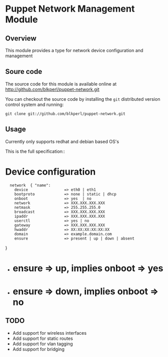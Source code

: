 Puppet Network Management Module
================================

Overview
--------

This module provides a type for network device configuration and management

Soure code
----------

The source code for this module is available online at
http://github.com/blkperl/puppet-network.git

You can checkout the source code by installing the `git` distributed version
control system and running:

    git clone git://github.com/blkperl/puppet-network.git

Usage
-----

Currently only supports redhat and debian based OS's

This is the full specification::

  # Device configuration
      network  { "name":
        device                => eth0 | eth1	      
        bootproto             => none | static | dhcp   
        onboot                => yes  | no	      
        network               => XXX.XXX.XXX.XXX
        netmask               => 255.255.255.0          
        broadcast             => XXX.XXX.XXX.XXX
        ipaddr                => XXX.XXX.XXX.XXX        
        userctl               => yes | no
        gateway               => XXX.XXX.XXX.XXX        
        hwaddr                => XX:XX:XX:XX:XX:XX
        domain                => example.domain.com
        ensure                => present | up | down | absent  
   }

  *  # ensure => up, implies onboot => yes
  *  # ensure => down, implies onboot => no

TODO
----

  *  Add support for wireless interfaces
  *  Add support for static routes
  *  Add support for vlan tagging
  *  Add support for bridging
